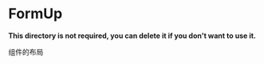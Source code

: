 # FormUp

**This directory is not required, you can delete it if you don't want to use it.**

组件的布局
